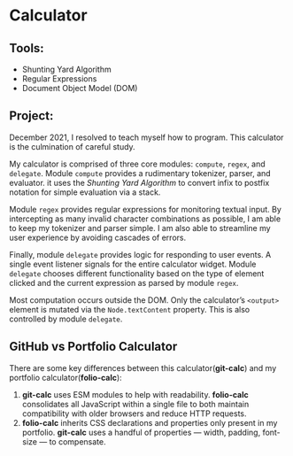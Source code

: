 # Calculator

## Tools:
- Shunting Yard Algorithm
- Regular Expressions
- Document Object Model (DOM)

## Project:
December 2021, I resolved to teach myself how to program. This calculator is the culmination of careful study.

My calculator is comprised of three core modules: `compute`, `regex`, and `delegate`. Module `compute` provides a rudimentary tokenizer, parser, and evaluator. it uses the *Shunting Yard Algorithm* to convert infix to postfix notation for simple evaluation via a stack.

Module `regex` provides regular expressions for monitoring textual input. By intercepting as many invalid character combinations as possible, I am able to keep my tokenizer and parser simple. I am also able to streamline my user experience by avoiding cascades of errors.

Finally, module `delegate` provides logic for responding to user events. A single event listener signals for the entire calculator widget. Module `delegate` chooses different functionality based on the type of element clicked and the current expression as parsed by module `regex`.

Most computation occurs outside the DOM. Only the calculator’s `<output>` element is mutated via the `Node.textContent` property. This is also controlled by module `delegate`.

## GitHub vs Portfolio Calculator
There are some key differences between this calculator(**git-calc**) and my portfolio calculator(**folio-calc**):
1. **git-calc** uses ESM modules to help with readability. **folio-calc** consolidates all JavaScript within a single file to both maintain compatibility with older browsers and reduce HTTP requests.
2. **folio-calc** inherits CSS declarations and properties only present in my portfolio. **git-calc** uses a handful of properties — width, padding, font-size — to compensate.
